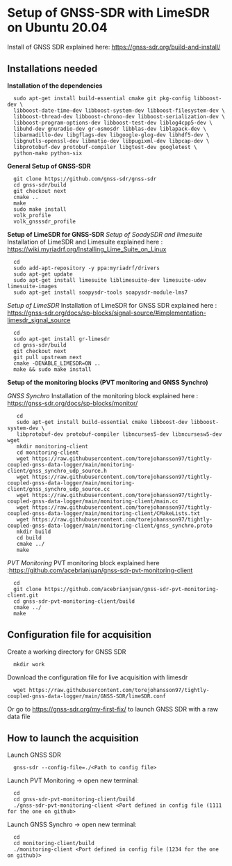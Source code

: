 # Setup of GNSS-SDR with LimeSDR on Ubuntu 20.04
Install of GNSS SDR explained here: https://gnss-sdr.org/build-and-install/

## Installations needed

**Installation of the dependencies**

      sudo apt-get install build-essential cmake git pkg-config libboost-dev \
      libboost-date-time-dev libboost-system-dev libboost-filesystem-dev \
      libboost-thread-dev libboost-chrono-dev libboost-serialization-dev \
      libboost-program-options-dev libboost-test-dev liblog4cpp5-dev \
      libuhd-dev gnuradio-dev gr-osmosdr libblas-dev liblapack-dev \
      libarmadillo-dev libgflags-dev libgoogle-glog-dev libhdf5-dev \
      libgnutls-openssl-dev libmatio-dev libpugixml-dev libpcap-dev \
      libprotobuf-dev protobuf-compiler libgtest-dev googletest \
      python-mako python-six


**General Setup of GNSS-SDR**

      git clone https://github.com/gnss-sdr/gnss-sdr  
      cd gnss-sdr/build  
      git checkout next  
      cmake ..  
      make  
      sudo make install
      volk_profile  
      volk_gnsssdr_profile  

**Setup of LimeSDR for GNSS-SDR**
*Setup of SoadySDR and limesuite*
Installation of LimeSDR and Limesuite explained here : https://wiki.myriadrf.org/Installing_Lime_Suite_on_Linux

      cd  
      sudo add-apt-repository -y ppa:myriadrf/drivers  
      sudo apt-get update  
      sudo apt-get install limesuite liblimesuite-dev limesuite-udev limesuite-images  
      sudo apt-get install soapysdr-tools soapysdr-module-lms7

*Setup of LimeSDR*
Installation of LimeSDR for GNSS SDR explained here : https://gnss-sdr.org/docs/sp-blocks/signal-source/#implementation-limesdr_signal_source

      cd  
      sudo apt-get install gr-limesdr  
      cd gnss-sdr/build  
      git checkout next  
      git pull upstream next  
      cmake -DENABLE_LIMESDR=ON ..  
      make && sudo make install  


**Setup of the monitoring blocks (PVT monitoring and GNSS Synchro)**

*GNSS Synchro*
Installation of the monitoring block explained here : https://gnss-sdr.org/docs/sp-blocks/monitor/

       cd
       sudo apt-get install build-essential cmake libboost-dev libboost-system-dev \
       libprotobuf-dev protobuf-compiler libncurses5-dev libncursesw5-dev wget  
       mkdir monitoring-client  
       cd monitoring-client  
       wget https://raw.githubusercontent.com/torejohansson97/tightly-coupled-gnss-data-logger/main/monitoring-client/gnss_synchro_udp_source.h  
       wget https://raw.githubusercontent.com/torejohansson97/tightly-coupled-gnss-data-logger/main/monitoring-client/gnss_synchro_udp_source.cc
       wget https://raw.githubusercontent.com/torejohansson97/tightly-coupled-gnss-data-logger/main/monitoring-client/main.cc
       wget https://raw.githubusercontent.com/torejohansson97/tightly-coupled-gnss-data-logger/main/monitoring-client/CMakeLists.txt
       wget https://raw.githubusercontent.com/torejohansson97/tightly-coupled-gnss-data-logger/main/monitoring-client/gnss_synchro.proto
       mkdir build
       cd build  
       cmake ../  
       make  

*PVT Monitoring*
PVT monitoring block explained here :https://github.com/acebrianjuan/gnss-sdr-pvt-monitoring-client

      cd
      git clone https://github.com/acebrianjuan/gnss-sdr-pvt-monitoring-client.git
      cd gnss-sdr-pvt-monitoring-client/build  
      cmake ../  
      make  


## Configuration file for acquisition
Create a working directory for GNSS SDR

      mkdir work
      
Download the configuration file for live acquisition with limesdr

      wget https://raw.githubusercontent.com/torejohansson97/tightly-coupled-gnss-data-logger/main/GNSS-SDR/limeSDR.conf
      
Or go to https://gnss-sdr.org/my-first-fix/ to launch GNSS SDR with a raw data file

## How to launch the acquisition

      
Launch GNSS SDR

      gnss-sdr --config-file=./<Path to config file>

Launch PVT Monitoring -> open new terminal:

      cd 
      cd gnss-sdr-pvt-monitoring-client/build
      ./gnss-sdr-pvt-monitoring-client <Port defined in config file (1111 for the one on github>

Launch GNSS Synchro -> open new terminal:

      cd 
      cd monitoring-client/build
      ./monitoring-client <Port defined in config file (1234 for the one on github)>
